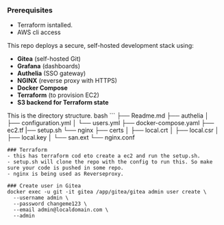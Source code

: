 ### Prerequisites
- Terraform isntalled.
- AWS cli access

This repo deploys a secure, self-hosted development stack using:

- **Gitea** (self-hosted Git)
- **Grafana** (dashboards)
- **Authelia** (SSO gateway)
- **NGINX** (reverse proxy with HTTPS)
- **Docker Compose**
- **Terraform** (to provision EC2)
- **S3 backend for Terraform state**


This is the directory structure.
bash ```
├── Readme.md
├── authelia
│   ├── configuration.yml
│   └── users.yml
├── docker-compose.yaml
├── ec2.tf
|── setup.sh
└── nginx
    ├── certs
    │   ├── local.crt
    │   ├── local.csr
    │   ├── local.key
    │   └── san.ext
    └── nginx.conf
```
### Terraform
- this has terraform cod eto create a ec2 and run the setup.sh.
- setup.sh will clone the repo with the config to run this. So make sure your code is pushed in some repo.
- nginx is being used as Reverseproxy.

### Create user in Gitea
docker exec -u git -it gitea /app/gitea/gitea admin user create \
  --username admin \
  --password changeme123 \
  --email admin@localdomain.com \
  --admin



